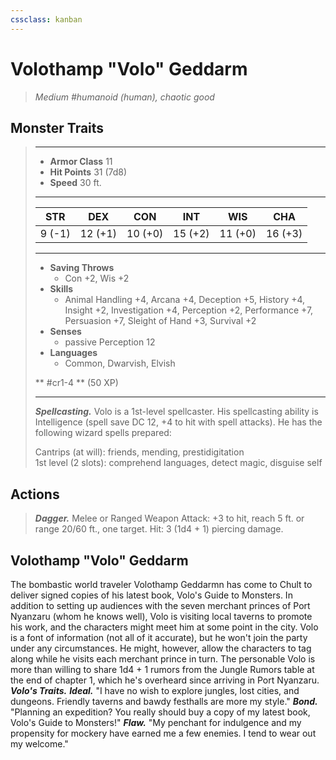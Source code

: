 ```yaml
---
cssclass: kanban
---
```


# Volothamp "Volo" Geddarm
>*Medium #humanoid (human), chaotic good*
## Monster Traits
>___
>- **Armor Class** 11
>- **Hit Points** 31 (7d8)
>- **Speed** 30 ft.
>___
>|STR|DEX|CON|INT|WIS|CHA|
>|:---:|:---:|:---:|:---:|:---:|:---:|
>|9 (-1)|12 (+1)|10 (+0)|15 (+2)|11 (+0)|16 (+3)|
>___
>- **Saving Throws**
>	 - Con +2, Wis +2
>- **Skills**
>	 - Animal Handling +4, Arcana +4, Deception +5, History +4, Insight +2, Investigation +4, Perception +2, Performance +7, Persuasion +7, Sleight of Hand +3, Survival +2
>- **Senses**
>	 - passive Perception 12
>- **Languages**
>	 - Common, Dwarvish, Elvish
>
> ** #cr1-4 ** (50 XP)
>___
>***Spellcasting.*** Volo is a 1st-level spellcaster. His spellcasting ability is Intelligence (spell save DC 12, +4 to hit with spell attacks). He has the following wizard spells prepared:  
>
>Cantrips (at will): friends, mending, prestidigitation  
>1st level (2 slots): comprehend languages, detect magic, disguise self  
>
## Actions
>***Dagger.*** Melee  or Ranged Weapon Attack: +3 to hit, reach 5 ft. or range 20/60 ft., one target. Hit: 3 (1d4 + 1) piercing damage.
## Volothamp "Volo" Geddarm
The bombastic world traveler Volothamp Geddarmn has come to Chult to deliver signed copies of his latest book, Volo's Guide to Monsters. In addition to setting up audiences with the seven merchant princes of Port Nyanzaru (whom he knows well), Volo is visiting local taverns to promote his work, and the characters might meet him at some point in the city. Volo is a font of information (not all of it accurate), but he won't join the party under any circumstances. He might, however, allow the characters to tag along while he visits each merchant prince in turn.
The personable Volo is more than willing to share 1d4 + 1 rumors from the Jungle Rumors table at the end of chapter 1, which he's overheard since arriving in Port Nyanzaru.
***Volo's Traits.*** ***Ideal.*** "I have no wish to explore jungles, lost cities, and dungeons. Friendly taverns and bawdy festhalls are more my style."
***Bond.*** "Planning an expedition? You really should buy a copy of my latest book, Volo's Guide to Monsters!"
***Flaw.*** "My penchant for indulgence and my propensity for mockery have earned me a few enemies. I tend to wear out my welcome."